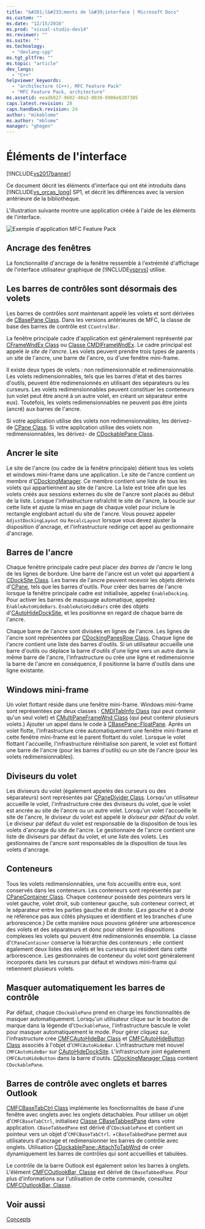 ```yaml
---
title: "&#201;l&#233;ments de l&#39;interface | Microsoft Docs"
ms.custom: ""
ms.date: "12/15/2016"
ms.prod: "visual-studio-dev14"
ms.reviewer: ""
ms.suite: ""
ms.technology: 
  - "devlang-cpp"
ms.tgt_pltfrm: ""
ms.topic: "article"
dev_langs: 
  - "C++"
helpviewer_keywords: 
  - "architecture (C++), MFC Feature Pack"
  - "MFC Feature Pack, architecture"
ms.assetid: eead6827-9602-40a3-8038-8986e8207385
caps.latest.revision: 28
caps.handback.revision: 24
author: "mikeblome"
ms.author: "mblome"
manager: "ghogen"
---
```

# &#201;l&#233;ments de l&#39;interface
[!INCLUDE[vs2017banner](../assembler/inline/includes/vs2017banner.md)]

Ce document décrit les éléments d'interface qui ont été introduits dans [!INCLUDE[vs_orcas_long](../atl/reference/includes/vs_orcas_long_md.md)] SP1, et décrit les différences avec la version antérieure de la bibliothèque.  
  
 L'illustration suivante montre une application créée à l'aide de les éléments de l'interface.  
  
 ![Exemple d'application MFC Feature Pack](../mfc/media/mfc_featurepack.png "MFC\_FeaturePack")  
  
## Ancrage des fenêtres  
 La fonctionnalité d'ancrage de la fenêtre ressemble à l'extrémité d'affichage de l'interface utilisateur graphique de [!INCLUDE[vsprvs](../assembler/masm/includes/vsprvs_md.md)] utilise.  
  
## Les barres de contrôles sont désormais des volets  
 Les barres de contrôles sont maintenant appelé les volets et sont dérivées de [CBasePane Class](../mfc/reference/cbasepane-class.md).  Dans les versions antérieures de MFC, la classe de base des barres de contrôle est `CControlBar`.  
  
 La fenêtre principale cadre d'application est généralement représenté par [CFrameWndEx Class](../mfc/reference/cframewndex-class.md) ou [Classe CMDIFrameWndEx](../mfc/reference/cmdiframewndex-class.md).  Le cadre principal est appelé *le site de l'ancre*.  Les volets peuvent prendre trois types de parents : un site de l'ancre, une barre de l'ancre, ou d'une fenêtre mini\-frame.  
  
 Il existe deux types de volets : non redimensionnable et redimensionnable.  Les volets redimensionnables, tels que les barres d'état et des barres d'outils, peuvent être redimensionnés en utilisant des séparateurs ou les curseurs.  Les volets redimensionnables peuvent constituer les conteneurs \(un volet peut être ancré à un autre volet, en créant un séparateur entre eux\).  Toutefois, les volets redimensionnables ne peuvent pas être joints \(ancré\) aux barres de l'ancre.  
  
 Si votre application utilise des volets non redimensionnables, les dérivez\- de [CPane Class](../mfc/reference/cpane-class.md).  Si votre application utilise des volets non redimensionnables, les dérivez\- de [CDockablePane Class](../mfc/reference/cdockablepane-class.md).  
  
## Ancrer le site  
 Le site de l'ancre \(ou cadre de la fenêtre principale\) détient tous les volets et windows mini\-frame dans une application.  Le site de l'ancre contient un membre d'[CDockingManager](../mfc/reference/cdockingmanager-class.md).  Ce membre contient une liste de tous les volets qui appartiennent au site de l'ancre.  La liste est triée afin que les volets créés aux sessions externes du site de l'ancre sont placés au début de la liste.  Lorsque l'infrastructure rafraîchit le site de l'ancre, la boucle sur cette liste et ajuste la mise en page de chaque volet pour inclure le rectangle englobant actuel du site de l'ancre.  Vous pouvez appeler `AdjustDockingLayout` ou `RecalcLayout` lorsque vous devez ajuster la disposition d'ancrage, et l'infrastructure redirige cet appel au gestionnaire d'ancrage.  
  
## Barres de l'ancre  
 Chaque fenêtre principale cadre peut placer *des barres de l'ancre* le long de les lignes de bordure.  Une barre de l'ancre est un volet qui appartient à [CDockSite Class](../mfc/reference/cdocksite-class.md).  Les barres de l'ancre peuvent recevoir les objets dérivés d'[CPane](../mfc/reference/cpane-class.md), tels que les barres d'outils.  Pour créer des barres de l'ancre lorsque la fenêtre principale cadre est initialisée, appelez `EnableDocking`.  Pour activer les barres de masquage automatique, appelez `EnableAutoHideBars`.  `EnableAutoHideBars` crée des objets d'[CAutoHideDockSite](../mfc/reference/cautohidedocksite-class.md), et les positionne en regard de chaque barre de l'ancre.  
  
 Chaque barre de l'ancre sont divisées en lignes de l'ancre.  Les lignes de l'ancre sont représentées par [CDockingPanesRow Class](../mfc/reference/cdockingpanesrow-class.md).  Chaque ligne de l'ancre contient une liste des barres d'outils.  Si un utilisateur accueille une barre d'outils ou déplace la barre d'outils d'une ligne vers un autre dans la même barre de l'ancre, l'infrastructure ou crée une ligne et redimensionne la barre de l'ancre en conséquence, il positionne la barre d'outils dans une ligne existante.  
  
## Windows mini\-frame  
 Un volet flottant réside dans une fenêtre mini\-frame.  Windows mini\-frame sont représentées par deux classes : [CMDITabInfo Class](../mfc/reference/cmditabinfo-class.md) \(qui peut contenir qu'un seul volet\) et [CMultiPaneFrameWnd Class](../mfc/reference/cmultipaneframewnd-class.md) \(qui peut contenir plusieurs volets.\)  Ajouter un appel dans le code à [CBasePane::FloatPane](../Topic/CBasePane::FloatPane.md).  Après un volet flotte, l'infrastructure crée automatiquement une fenêtre mini\-frame et cette fenêtre mini\-frame est le parent flottant du volet.  Lorsque le volet flottant l'accueille, l'infrastructure réinitialise son parent, le volet est flottant une barre de l'ancre \(pour les barres d'outils\) ou un site de l'ancre \(pour les volets redimensionnables\).  
  
## Diviseurs du volet  
 Les diviseurs du volet \(également appelés des curseurs ou des séparateurs\) sont représentés par [CPaneDivider Class](../mfc/reference/cpanedivider-class.md).  Lorsqu'un utilisateur accueille le volet, l'infrastructure crée des diviseurs du volet, que le volet est ancrée au site de l'ancre ou un autre volet.  Lorsqu'un volet l'accueille le site de l'ancre, le diviseur du volet est appelé *le diviseur par défaut du volet*.  Le diviseur par défaut du volet est responsable de la disposition de tous les volets d'ancrage du site de l'ancre.  Le gestionnaire de l'ancre contient une liste de diviseurs par défaut du volet, et une liste des volets.  Les gestionnaires de l'ancre sont responsables de la disposition de tous les volets d'ancrage.  
  
## Conteneurs  
 Tous les volets redimensionnables, une fois accueillis entre eux, sont conservés dans les conteneurs.  Les conteneurs sont représentés par [CPaneContainer Class](../mfc/reference/cpanecontainer-class.md).  Chaque conteneur possède des pointeurs vers le volet gauche, volet droit, sub conteneur gauche, sub conteneur correct, et le séparateur entre les parties gauche et de droite. \(*Les gauche* et à *droite* ne référence pas aux côtés physiques et identifient et les branches d'une arborescence.\) De cette manière nous pouvons générer une arborescence des volets et des séparateurs et donc pour obtenir les dispositions complexes les volets qui peuvent être redimensionnés ensemble.  La classe d'`CPaneContainer` conserve la hiérarchie des conteneurs ; elle contient également deux listes des volets et les curseurs qui résident dans cette arborescence.  Les gestionnaires de conteneur du volet sont généralement incorporés dans les curseurs par défaut et windows mini\-frame qui retiennent plusieurs volets.  
  
## Masquer automatiquement les barres de contrôle  
 Par défaut, chaque `CDockablePane` prend en charge les fonctionnalités de masquer automatiquement.  Lorsqu'un utilisateur clique sur le bouton de marque dans la légende d'`CDockablePane`, l'infrastructure bascule le volet pour masquer automatiquement le mode.  Pour gérer cliquez sur, l'infrastructure crée [CMFCAutoHideBar Class](../mfc/reference/cmfcautohidebar-class.md) et [CMFCAutoHideButton Class](../mfc/reference/cmfcautohidebutton-class.md) associés à l'objet d'`CMFCAutoHideBar`.  L'infrastructure met nouvel `CMFCAutoHideBar` sur [CAutoHideDockSite](../mfc/reference/cautohidedocksite-class.md).  L'infrastructure joint également `CMFCAutoHideButton` dans la barre d'outils.  [CDockingManager Class](../mfc/reference/cdockingmanager-class.md) contient `CDockablePane`.  
  
## Barres de contrôle avec onglets et barres Outlook  
 [CMFCBaseTabCtrl Class](../mfc/reference/cmfcbasetabctrl-class.md) implémente les fonctionnalités de base d'une fenêtre avec onglets avec les onglets détachables.  Pour utiliser un objet d'`CMFCBaseTabCtrl`, initialisez [Classe CBaseTabbedPane](../mfc/reference/cbasetabbedpane-class.md) dans votre application.  `CBaseTabbedPane` est dérivé d'`CDockablePane` et contient un pointeur vers un objet d'`CMFCBaseTabCtrl`.  \+`CBaseTabbedPane` permet aux utilisateurs d'ancrage et redimensionner les barres de contrôle avec onglets.  Utilisation [CDockablePane::AttachToTabWnd](../Topic/CDockablePane::AttachToTabWnd.md) de créer dynamiquement les barres de contrôles qui sont accueillies et tabulées.  
  
 Le contrôle de la barre Outlook est également selon les barres à onglets.  L'élément [CMFCOutlookBar, Classe](../mfc/reference/cmfcoutlookbar-class.md) est dérivé de `CBaseTabbedPane`.  Pour plus d'informations sur l'utilisation de cette commande, consultez [CMFCOutlookBar, Classe](../mfc/reference/cmfcoutlookbar-class.md).  
  
## Voir aussi  
 [Concepts](../mfc/mfc-concepts.md)